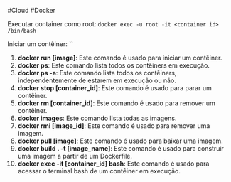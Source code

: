 #Cloud #Docker 

Executar container como root: 
`docker exec -u root -it <container id> /bin/bash`

Iniciar um contêiner:
``

1. **docker run [image]**: Este comando é usado para iniciar um contêiner.
2. **docker ps**: Este comando lista todos os contêiners em execução.
3. **docker ps -a**: Este comando lista todos os contêiners, independentemente de estarem em execução ou não.
4. **docker stop [container_id]**: Este comando é usado para parar um contêiner.
5. **docker rm [container_id]**: Este comando é usado para remover um contêiner.
6. **docker images**: Este comando lista todas as imagens.
7. **docker rmi [image_id]**: Este comando é usado para remover uma imagem.
8. **docker pull [image]**: Este comando é usado para baixar uma imagem.
9. **docker build . -t [image_name]**: Este comando é usado para construir uma imagem a partir de um Dockerfile.
10. **docker exec -it [container_id] bash**: Este comando é usado para acessar o terminal bash de um contêiner em execução.




